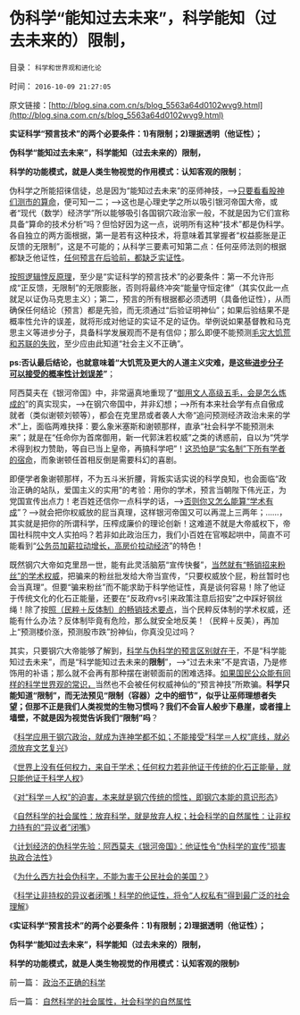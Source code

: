 # 伪科学“能知过去未来”，科学能知（过去未来的）限制，

目录： `科学和世界观和进化论` 

时间： `2016-10-09 21:27:05` 

原文链接：[http://blog.sina.com.cn/s/blog_5563a64d0102wvg9.html](http://blog.sina.com.cn/s/blog_5563a64d0102wvg9.html)

**实证科学“预言技术”的两个必要条件：1)有限制；2)理据透明（他证性）；**

**伪科学“能知过去未来”，科学能知（过去未来的）限制，**

**科学的功能模式，就是人类生物视觉的作用模式：认知客观的限制**；

伪科学之所能招徕信徒，总是因为“能知过去未来”的巫师神技，——>[只要看看股神们测市的算命](../../../2015/10/13/战争专业的“基本面分析”和历史上盛行的“技术分析”；.md)，便可知一二；——>这也是心理史学之所以吸引银河帝国大帝，或者“现代（数学）经济学”所以能够吸引各国钢穴政治家一般，不就是因为它们宣称具备“算命的技术分析”吗？但恰好因为这一点，说明所有这种“技术”都是伪科学。各自独立的两方面根据，第一是若有这种技术，将意味着其掌握者“权益膨胀是正反馈的无限制”，这是不可能的；从科学三要素可知第二点：任何巫师法则的根据都缺乏他证性，[任何预言在后验前，都缺乏实证性](../../../2013/11/10/理解先验的概念，才能理解科学的世界观和沟通的方法论；.md)。

[按照逻辑悖反原理](../../../2014/10/14/“逻辑悖反和统一定理”的不可质疑的强大威力.md)，至少是“实证科学的预言技术”的必要条件：第一不允许形成“正反馈，无限制”的无限膨胀，否则将最终冲突“能量守恒定律”（其实仅此一点就足以证伪马克思主义）；第二，预言的所有根据都必须透明（具备他证性），从而确保任何结论（预言）都是先验，而无须通过“后验证明神仙”；如果后验结果不是概率性允许的误差，就将形成对他证的实证不足的证伪。举例说如果基督教和马克思主义等进步分子，具备科学发展观而不是有信仰；那么即便不能预测[毛灾大饥荒和苏联的失败](../../../2012/5/19/公有制的饥饿和社会主义的饥荒.md)，至少应由此知道“社会主义不正确”。

**ps:否认最后结论，也就意味着“大饥荒及更大的人道主义灾难，是这些[进步分子可以接受的概率性计划误差](../../../2012/3/11/阿马蒂亚森：大饥荒！正常死亡的扩大化.md)”**；

阿西莫夫在《银河帝国》中，非常逼真地重现了“[御用文人高级五毛，会是怎么炼成的](../../../2012/3/25/科学认知不允许“学术分歧”.md)”的真实现实，——>在钢穴帝国中，并非幻想；——>所有本来社会学有点自傲成就者（类似谢顿刘顿等），都会在克里昂或者袭人大帝“追问预测经济政治未来的学术”上，面临两难抉择：要么象米塞斯和谢顿那样，直承“社会科学不能预测未来”；就是在“任命你为首席御用，新一代郭沫若权威”之类的诱惑前，自以为“凭学术得到权力赞助，等自已当上皇帝，再搞科学吧”！[这恐怕是“实名制”下所有学者的宿命](../../../2009/12/8/为神写文章的中国文人和中国的科学.md)，而象谢顿任首相反倒是需要科幻的喜剧。

即便学者象谢顿那样，不为五斗米折腰，背叛实话实说的科学良知，也会面临“政治正确的站队，爱国主义的实用”的考验：用你的学术，预言当朝陛下伟光正，为党国宣传出点力！老百姓还信你一点科学的话，——>[否则你又怎么能算“学术有成](../../../2012/5/11/清贫的经济学让大批学者出卖良心.md)”？——>就会把你权威放的屁当真理，这样银河帝国又可以再混上三两年；……，其实就是把你的所谓科学，压榨成廉价的理论创新！这难道不就是大帝威权下，帝国社科院中文人实拍吗？若非如此政治压力，我们小百姓在官喉起哄中，简直不可能看到“[公务员加薪拉动增长，高房价拉动经济](../../../2015/6/18/“基层公务员加薪”是财政更大的（支出／损失／腐败）；.md)”的特色！

既然钢穴大帝如克里昂一世，能有此灵活脑筋“宣传快餐”，[当然就有“畅销招来粉丝”的学术权威](../../../2012/5/11/经济学是一门专门得罪人的学问.md)，把骗来的粉丝批发给大帝当宣传，“只要权威放个屁，粉丝暂时也会当真理”。但要“骗来粉丝”而不能求助于科学他证性，真是谈何容易！除了他证于传统文化的化石正能量，还要在“反政府vs引来政策注意后招安”之中踩好钢丝绳！除了按[照（民粹＋反体制）的畅销技术要点](../../../2016/9/2/畅销书的两个技术要点，以及钢穴政治采购；.md)，当个民粹反体制的学术权威，还能有什么办法？反体制毕竟有危险，那么就安全地反美！（民粹＋反美），再加上“预测楼价涨，预测股市跌”扮神仙，你真没见过吗？

其实，只要钢穴大帝能够了解到，[科学与伪科学的预言区别就在于](../../../2016/9/25/为什么“科学先验”“能知过去与末来”和“真实的现代”？.md)，不是“科学能知过去未来”，而是“科学能知过去未来的**限制**”，——>“过去未来”不是宾语，乃是修饰用的补语；那么就不会再有那种摆在谢顿面前的困难选择。[如果国民公众能有同样的科学世界观的常识，](../../../2010/3/16/历史观就是现实的处世观.md)当然也不会被任何权威神仙的“预言神技”所欺骗。**科学只能知道“限制”，而无法预见“限制（容器）之中的细节”，似乎让巫师理想者失望；但那不正是我们人类视觉的生物习惯吗？我们不会盲人般步下悬崖，或者撞上墙壁，不就是因为视觉告诉我们“限制”吗**？

《[科学应用于钢穴政治，就成为连神学都不如；不能接受“科学＝人权”底线，就必须放弃文艺复兴](../../../2016/10/2/科学标准应用于钢穴政治，就会成为连神学都不如.md)》

《[世界上没有任何权力，来自于学术；任何权力若非他证于传统的化石正能量，就只能他证于科学人权](../../../2016/10/3/世界上没有任何权力，来自于学术；.md)》

《[对“科学＝人权”的迫害，本来就是钢穴传统的惯性，即钢穴本能的意识形态](../../../2016/10/4/对“科学＝人权”的迫害，本来就是钢穴传统的惯性.md)》

《[自然科学的社会属性：放弃科学，就是放弃人权；社会科学的自然属性：让非权力持有的“异议者”闭嘴](../../../2016/10/5/自然科学的社会属性，社会科学的自然属性.md)》

《[计划经济的伪科学先验：阿西莫夫《银河帝国》：他证性令“伪科学的宣传”损害执政合法性](../../../2016/10/6/计划经济的伪科学先验,《银河帝国》的心理史学.md)》

《[为什么西方社会伪科字，不能为害于公民社会的美国？](../../../2016/10/7/为什么西方社会伪科字，不能为害于公民社会的美国？.md)》

《[科学让非持权的异议者闭嘴！科学的他证性，将令“人权私有”得到最广泛的社会理解](../../../2016/10/8/科学的他证性，将得到最广泛的社会理解；.md)》

《**实证科学“预言技术”的两个必要条件：1)有限制；2)理据透明（他证性）；**

**伪科学“能知过去未来”，科学能知（过去未来的）限制，**

**科学的功能模式，就是人类生物视觉的作用模式：认知客观的限制**》

前一篇： [政治不正确的科学](../../../2016/10/19/政治不正确的科学.md)

后一篇： [自然科学的社会属性，社会科学的自然属性](../../../2016/10/5/自然科学的社会属性，社会科学的自然属性.md)

